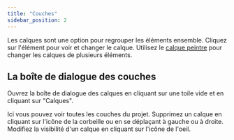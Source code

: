 ```yaml
---
title: "Couches"
sidebar_position: 2
---
```


Les calques sont une option pour regrouper les éléments ensemble. Cliquez sur l'élément pour voir et changer le calque. Utilisez le [calque peintre](painters/layer.md) pour changer les calques de plusieurs éléments.

## La boîte de dialogue des couches

Ouvrez la boîte de dialogue des calques en cliquant sur une toile vide et en cliquant sur "Calques".

Ici vous pouvez voir toutes les couches du projet. Supprimez un calque en cliquant sur l'icône de la corbeille ou en se déplaçant à gauche ou à droite. Modifiez la visibilité d'un calque en cliquant sur l'icône de l'oeil.
